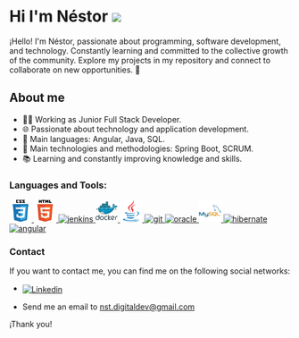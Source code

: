 Hi I'm Néstor ![](https://user-images.githubusercontent.com/18350557/176309783-0785949b-9127-417c-8b55-ab5a4333674e.gif) 
======================================================================================================================================
¡Hello! I'm Néstor, passionate about programming, software development, and technology. Constantly learning and committed to the collective growth of the community. Explore my projects in my repository and connect to collaborate on new opportunities. 🚀

## About me
              
- 👨‍💻 Working as Junior Full Stack Developer.
- 🌐 Passionate about technology and application development.
- 🧠 Main languages: Angular, Java, SQL.
- 📲 Main technologies and methodologies: Spring Boot, SCRUM.
- 📚 Learning and constantly improving knowledge and skills.

### Languages and Tools:
<p align="left">
  
  <a href="https://www.w3schools.com/css/" target="_blank" rel="noreferrer">
    <img src="https://raw.githubusercontent.com/devicons/devicon/master/icons/css3/css3-original-wordmark.svg" alt="css" width="40" height="40"/>
  </a>
  
  <a href="https://www.w3.org/html/" target="_blank" rel="noreferrer">
    <img src="https://raw.githubusercontent.com/devicons/devicon/master/icons/html5/html5-original-wordmark.svg" alt="html5" width="40" height="40"/>
  </a>

  <a href="https://www.jenkins.io/" target="_blank" rel="noreferrer">
    <img src="https://www.svgrepo.com/show/353929/jenkins.svg" alt="jenkins" width="40" height="40"/>
  </a>
  
  <a href="https://www.docker.com/" target="_blank" rel="noreferrer">
    <img src="https://raw.githubusercontent.com/devicons/devicon/master/icons/docker/docker-original-wordmark.svg" alt="docker" width="40" height="40"/>
  </a>
  
  <a href="https://www.java.com" target="_blank" rel="noreferrer">
    <img src="https://raw.githubusercontent.com/devicons/devicon/master/icons/java/java-original.svg" alt="java" width="40" height="40"/>
  </a>
  
  <a href="https://git-scm.com/" target="_blank" rel="noreferrer">
    <img src="https://www.vectorlogo.zone/logos/git-scm/git-scm-icon.svg" alt="git" width="40" height="40"/>
  </a>
  
  <a href="https://www.oracle.com/es/" target="_blank" rel="noreferrer">
    <img src="https://upload.wikimedia.org/wikipedia/commons/5/50/Oracle_logo.svg" alt="oracle" width="40" height="40"/>
  </a>
  
  <a href="https://www.mysql.com/" target="_blank" rel="noreferrer">
    <img src="https://raw.githubusercontent.com/devicons/devicon/master/icons/mysql/mysql-original-wordmark.svg" alt="mysql" width="40" height="40"/>
  </a>
  
  <a href="https://hibernate.org/" target="_blank" rel="noreferrer">
    <img src="https://imgs.search.brave.com/dZ3iycsik4jdA9o01JT9LNxg4eG34pA1wjRwtoLyL-U/rs:fit:860:0:0:0/g:ce/aHR0cHM6Ly9zdGF0/aWMuY2RubG9nby5j/b20vbG9nb3MvaC8y/OS9oaWJlcm5hdGUu/c3Zn" alt="hibernate" width="40" height="40"/>
  </a>

  <a href="https://angular.dev/" target="_blank" rel="noreferrer">
    <img src="https://imgs.search.brave.com/Q7aY04sRFp92t-jlv7-Ew0JHYgvqyJXSuD6oXaUkUsI/rs:fit:860:0:0:0/g:ce/aHR0cHM6Ly91cGxv/YWQud2lraW1lZGlh/Lm9yZy93aWtpcGVk/aWEvY29tbW9ucy9j/L2NmL0FuZ3VsYXJf/ZnVsbF9jb2xvcl9s/b2dvLnN2Zw" alt="angular" width="40" height="40"/>
  </a>

</p>

### Contact
If you want to contact me, you can find me on the following social networks:

- <a href="https://www.linkedin.com/in/nestoralmale24/" target="_blank" rel="noopener noreferrer">
  <img align="center" src="https://raw.githubusercontent.com/rahuldkjain/github-profile-readme-generator/master/src/images/icons/Social/linked-in-alt.svg" alt="Linkedin" height="30" width="40" style="max-width: 100%;">
</a>


- Send me an email to [nst.digitaldev@gmail.com](mailto:nst.digitaldev@gmail.com)
  
¡Thank you!
